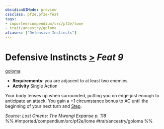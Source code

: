 ```yaml
---
obsidianUIMode: preview
cssclass: pf2e,pf2e-feat
tags:
- imported/compendium/src/pf2e/lome
- trait/ancestry/goloma
aliases: ["Defensive Instincts"]
---
```

# Defensive Instincts  [>](chapter-9-playing-the-game.md#Actions "Single Action") *Feat 9*  
[goloma](goloma-lome.md)  

- **Requirements**: you are adjacent to at least two enemies
- **Activity** Single Action

Your body tenses up when surrounded, putting you on edge just enough to anticipate an attack. You gain a +1 circumstance bonus to AC until the beginning of your next turn and [Step](step.md).

*Source: Lost Omens: The Mwangi Expanse p. 118*  
%% #imported/compendium/src/pf2e/lome #trait/ancestry/goloma %%
